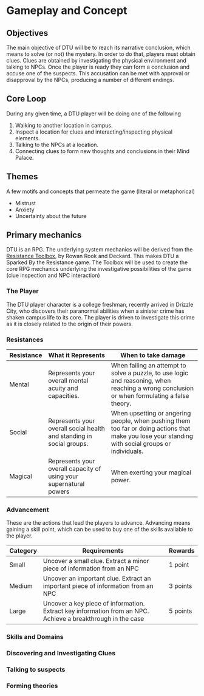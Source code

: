 # Gameplay and Concept

## Objectives

The main objective of DTU will be to reach its narrative conclusion, which means to solve (or not) the mystery. In order to do that, players must obtain clues. Clues are obtained by investigating the physical environment and talking to NPCs. Once the player is ready they can form a conclusion and accuse one of the suspects. This accusation can be met with approval or disapproval by the NPCs, producing a number of different endings.

## Core Loop

During any given time, a DTU player will be doing one of the following

1. Walking to another location in campus.
2. Inspect a location for clues and interacting/inspecting physical elements.
3. Talking to the NPCs at a location.
4. Connecting clues to form new thoughts and conclusions in their Mind Palace.

## Themes

A few motifs and concepts that permeate the game (literal or metaphorical)

- Mistrust
- Anxiety
- Uncertainty about the future

## Primary mechanics

DTU is an RPG. The underlying system mechanics will be derived from the [Resistance Toolbox](https://www.drivethrurpg.com/en/product/254150), by Rowan Rook and Deckard. This makes DTU a Sparked By the Resistance game. The Toolbox will be used to create the core RPG mechanics underlying the investigative possibilities of the game (clue inspection and NPC interaction)

### The Player

The DTU player character is a college freshman, recently arrived in Drizzle City, who discovers their paranormal abilities when a sinister crime has shaken campus life to its core. The player is driven to investigate this crime as it is closely related to the origin of their powers.

### Resistances

| Resistance | What it Represents | When to take damage |
|------------|--------------------|---------------------|
| Mental     | Represents your overall mental acuity and capacities. |  When failing an attempt to solve a puzzle, to use logic and reasoning, when reaching a wrong conclusion or when formulating a false theory. |
| Social | Represents your overall social health and standing in social groups. | When upsetting or angering people, when pushing them too far or doing actions that make you lose your standing with social groups or individuals. |
| Magical | Represents your overall capacity of using your supernatural powers | When exerting your magical power.|

### Advancement

These are the actions that lead the players to advance. Advancing means gaining a skill point, which can be used to buy one of the skills available to the player.

| Category | Requirements | Rewards |
|----------|--------------|---------|
| Small | Uncover a small clue. Extract a minor piece of information from an NPC | 1 point |
| Medium | Uncover an important clue. Extract an important piece of information from an NPC | 3 points |
| Large | Uncover a key piece of information. Extract key information from an NPC. Achieve a breakthrough in the case | 5 points |

### Skills and Domains

### Discovering and Investigating Clues

### Talking to suspects

### Forming theories